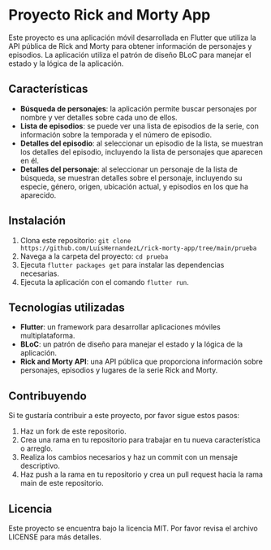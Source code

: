 # Proyecto Rick and Morty App

Este proyecto es una aplicación móvil desarrollada en Flutter que utiliza la API pública de Rick and Morty para obtener información de personajes y episodios. La aplicación utiliza el patrón de diseño BLoC para manejar el estado y la lógica de la aplicación.

## Características

- **Búsqueda de personajes**: la aplicación permite buscar personajes por nombre y ver detalles sobre cada uno de ellos.
- **Lista de episodios**: se puede ver una lista de episodios de la serie, con información sobre la temporada y el número de episodio.
- **Detalles del episodio**: al seleccionar un episodio de la lista, se muestran los detalles del episodio, incluyendo la lista de personajes que aparecen en él.
- **Detalles del personaje**: al seleccionar un personaje de la lista de búsqueda, se muestran detalles sobre el personaje, incluyendo su especie, género, origen, ubicación actual, y episodios en los que ha aparecido.

## Instalación

1. Clona este repositorio: `git clone https://github.com/LuisHernandezL/rick-morty-app/tree/main/prueba`
2. Navega a la carpeta del proyecto: `cd prueba`
3. Ejecuta `flutter packages get` para instalar las dependencias necesarias.
4. Ejecuta la aplicación con el comando `flutter run`.

## Tecnologías utilizadas

- **Flutter**: un framework para desarrollar aplicaciones móviles multiplataforma.
- **BLoC**: un patrón de diseño para manejar el estado y la lógica de la aplicación.
- **Rick and Morty API**: una API pública que proporciona información sobre personajes, episodios y lugares de la serie Rick and Morty.

## Contribuyendo

Si te gustaría contribuir a este proyecto, por favor sigue estos pasos:

1. Haz un fork de este repositorio.
2. Crea una rama en tu repositorio para trabajar en tu nueva característica o arreglo.
3. Realiza los cambios necesarios y haz un commit con un mensaje descriptivo.
4. Haz push a la rama en tu repositorio y crea un pull request hacia la rama main de este repositorio.

## Licencia

Este proyecto se encuentra bajo la licencia MIT. Por favor revisa el archivo LICENSE para más detalles.
